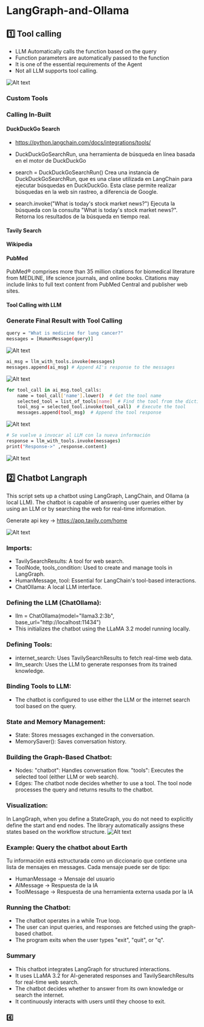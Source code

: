 # LangGraph-and-Ollama


## 1️⃣ Tool calling

- LLM Automatically calls the function based on the query
- Function parameters are automatically passed to the function
- It is one of the essential requirements of the Agent
- Not all LLM supports tool calling.

![Alt text](assets/tool_calling.JPG)

### Custom Tools
### Calling In-Built 
#### DuckDuckGo Search
- https://python.langchain.com/docs/integrations/tools/ 
- DuckDuckGoSearchRun, una herramienta de búsqueda en línea basada en el motor de DuckDuckGo
- search = DuckDuckGoSearchRun()
Crea una instancia de DuckDuckGoSearchRun, que es una clase utilizada en LangChain para ejecutar búsquedas en DuckDuckGo.
Esta clase permite realizar búsquedas en la web sin rastreo, a diferencia de Google.

- search.invoke("What is today's stock market news?")
Ejecuta la búsqueda con la consulta "What is today's stock market news?".
Retorna los resultados de la búsqueda en tiempo real.

#### Tavily Search
#### Wikipedia
#### PubMed
PubMed® comprises more than 35 million citations for biomedical literature from MEDLINE, life science journals, and online books. Citations may include links to full text content from PubMed Central and publisher web sites.
#### Tool Calling with LLM

### Generate Final Result with Tool Calling

```bash 
query = "What is medicine for lung cancer?"
messages = [HumanMessage(query)]
```
![Alt text](assets/messages1.JPG)

```bash 
ai_msg = llm_with_tools.invoke(messages)
messages.append(ai_msg) # Append AI's response to the messages
```
![Alt text](assets/messages2.JPG)

```bash 
for tool_call in ai_msg.tool_calls:
    name = tool_call['name'].lower()  # Get the tool name
    selected_tool = list_of_tools[name]  # Find the tool from the dictionary
    tool_msg = selected_tool.invoke(tool_call)  # Execute the tool
    messages.append(tool_msg)  # Append the tool response
```

![Alt text](assets/messages3.JPG)

```bash 
# Se vuelve a invocar al LLM con la nueva información
response = llm_with_tools.invoke(messages)
print("Response->" ,response.content)
```
![Alt text](assets/response.JPG)

## 2️⃣ Chatbot Langraph

This script sets up a chatbot using LangGraph, LangChain, and Ollama (a local LLM). The chatbot is capable of answering user queries either by using an LLM or by searching the web for real-time information.

Generate api key -> https://app.tavily.com/home 

![Alt text](assets/tool_explanation.JPG)


### Imports:
- TavilySearchResults: A tool for web search.
- ToolNode, tools_condition: Used to create and manage tools in LangGraph.
- HumanMessage, tool: Essential for LangChain's tool-based interactions.
- ChatOllama: A local LLM interface.
### Defining the LLM (ChatOllama):

- llm = ChatOllama(model="llama3.2:3b", base_url="http://localhost:11434")
- This initializes the chatbot using the LLaMA 3.2 model running locally.
### Defining Tools:

- internet_search: Uses TavilySearchResults to fetch real-time web data.
- llm_search: Uses the LLM to generate responses from its trained knowledge.
### Binding Tools to LLM:
- The chatbot is configured to use either the LLM or the internet search tool based on the query.
### State and Memory Management:
- State: Stores messages exchanged in the conversation.
- MemorySaver(): Saves conversation history.
### Building the Graph-Based Chatbot:
- Nodes:
"chatbot": Handles conversation flow.
"tools": Executes the selected tool (either LLM or web search).
- Edges:
The chatbot node decides whether to use a tool.
The tool node processes the query and returns results to the chatbot.
### Visualization:
In LangGraph, when you define a StateGraph, you do not need to explicitly define the start and end nodes. The library automatically assigns these states based on the workflow structure.
![Alt text](assets/chatbot_langraph_flow.png)

### Example: Query the chatbot about Earth  
Tu información está estructurada como un diccionario que contiene una lista de mensajes en messages. Cada mensaje puede ser de tipo:
- HumanMessage → Mensaje del usuario
- AIMessage → Respuesta de la IA
- ToolMessage → Respuesta de una herramienta externa usada por la IA

### Running the Chatbot:
- The chatbot operates in a while True loop.
- The user can input queries, and responses are fetched using the graph-based chatbot.
- The program exits when the user types "exit", "quit", or "q".
### Summary
- This chatbot integrates LangGraph for structured interactions.
- It uses LLaMA 3.2 for AI-generated responses and TavilySearchResults for real-time web search.
- The chatbot decides whether to answer from its own knowledge or search the internet.
- It continuously interacts with users until they choose to exit.


### 4️⃣

### 
###
###
###